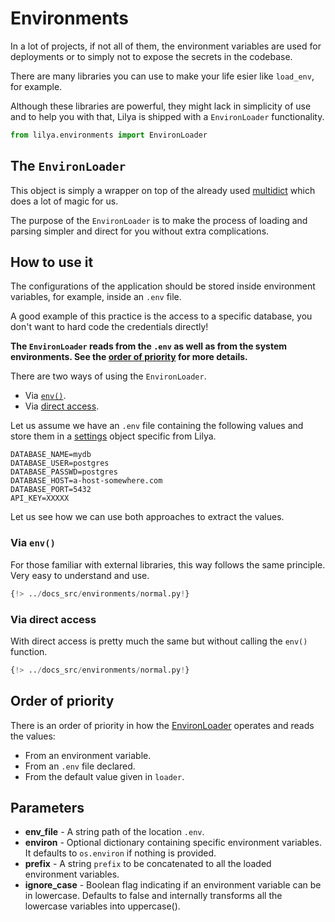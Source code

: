 # Environments

In a lot of projects, if not all of them, the environment variables are used for deployments
or to simply not to expose the secrets in the codebase.

There are many libraries you can use to make your life esier like `load_env`, for example.

Although these libraries are powerful, they might lack in simplicity of use and to help you with
that, Lilya is shipped with a `EnvironLoader` functionality.

```python
from lilya.environments import EnvironLoader
```

## The `EnvironLoader`

This object is simply a wrapper on top of the already used [multidict](https://multidict.aio-libs.org/en/stable/)
which does a lot of magic for us.

The purpose of the `EnvironLoader` is to make the process of loading and parsing simpler and direct
for you without extra complications.

## How to use it

The configurations of the application should be stored inside environment variables, for example,
inside an `.env` file.

A good example of this practice is the access to a specific database, you don't want to hard code
the credentials directly!

**The `EnvironLoader` reads from the `.env` as well as from the system environments. See the [order of priority](#order-of-priority) for more details.**

There are two ways of using the `EnvironLoader`.

* Via [`env()`](#via-env).
* Via [direct access](#via-direct-access).

Let us assume we have an `.env` file containing the following values and store them in a [settings](./settings.md)
object specific from Lilya.

```shell title=".env"
DATABASE_NAME=mydb
DATABASE_USER=postgres
DATABASE_PASSWD=postgres
DATABASE_HOST=a-host-somewhere.com
DATABASE_PORT=5432
API_KEY=XXXXX
```

Let us see how we can use both approaches to extract the values.

### Via `env()`

For those familiar with external libraries, this way follows the same principle. Very easy to understand and use.

```python
{!> ../docs_src/environments/normal.py!}
```

### Via direct access

With direct access is pretty much the same but without calling the `env()` function.

```python
{!> ../docs_src/environments/normal.py!}
```

## Order of priority

There is an order of priority in how the [EnvironLoader](#the-environloader) operates and reads the values:

* From an environment variable.
* From an `.env` file declared.
* From the default value given in `loader`.

## Parameters

* **env_file** - A string path of the location `.env`.
* **environ** - Optional dictionary containing specific environment variables. It defaults to
`os.environ` if nothing is provided.
* **prefix** - A string `prefix` to be concatenated to all the loaded environment variables.
* **ignore_case** - Boolean flag indicating if an environment variable can be in lowercase. Defaults
to false and internally transforms all the lowercase variables into uppercase().
